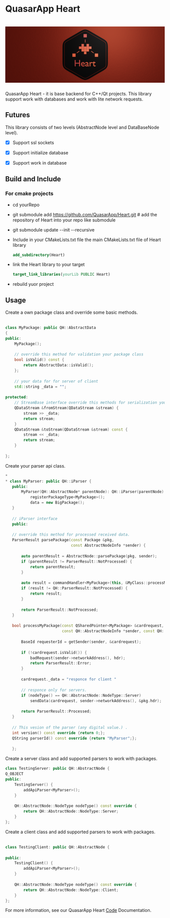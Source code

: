 # QuasarApp Heart

# ![QuasarApp Heart](res/Banner_Web.png)

QuasarApp Heart - it is base backend for C++/Qt projects. This library support work with databases and work with lite network requests.

## Futures 
This library consists of two levels (AbstractNode level and DataBaseNode level).

- [X] Support ssl sockets
- [X] Support initialize database
- [X] Support work in database


## Build and Include
### For cmake projects
 
 * cd yourRepo
 * git submodule add https://github.com/QuasarApp/Heart.git # add the repository of Heart into your repo like submodule
 * git submodule update --init --recursive
 * Include in your CMakeLists.txt file the main CMakeLists.txt file of Heart library
 
     ```cmake
     add_subdirectory(Heart)
     ```
     
 * link the Heart library to your target
     ```cmake
     target_link_libraries(yourLib PUBLIC Heart)
     ```
 * rebuild yuor project



## Usage

Create a own package class and override some basic methods.

```cpp

class MyPackage: public QH::AbstractData
{
public:
    MyPackage();

    // override this method for validation your package class
    bool isValid() const {
        return AbstractData::isValid();
    };                     

    // your data for for server of client
    std::string _data = "";

protected:
    // StreamBase interface override this methods for serialization your package
    QDataStream &fromStream(QDataStream &stream) {
        stream >> _data;
        return stream;
    }
    QDataStream &toStream(QDataStream &stream) const {
        stream << _data;
        return stream;
    }

};
```

Create your parser api class. 

```cpp
*
* class MyParser: public QH::iParser {
   public:
       MyParser(QH::AbstractNode* parentNode): QH::iParser(parentNode) {
           registerPackageType<MyPackage>();
           data = new BigPackage();
   }

   // iParser interface
   public:

   // override this method for processed received data.
   ParserResult parsePackage(const Package &pkg,
                             const AbstractNodeInfo *sender) {

       auto parentResult = AbstractNode::parsePackage(pkg, sender);
       if (parentResult != ParserResult::NotProcessed) {
           return parentResult;
       }

       auto result = commandHandler<MyPackage>(this, &MyClass::processMyPackage, pkg, sender, pkgHeader);
       if (result != QH::ParserResult::NotProcessed) {
           return result;
       }

       return ParserResult::NotProcessed;
   }

   bool processMyPackage(const QSharedPointer<MyPackage> &cardrequest,
                         const QH::AbstractNodeInfo *sender, const QH::Header &hdr) {

       BaseId requesterId = getSender(sender, &cardrequest);

       if (!cardrequest.isValid()) {
           badRequest(sender->networkAddress(), hdr);
           return ParserResult::Error;
       }

       cardrequest._data = "responce for client "

       // responce only for servers.
       if (nodeType() == QH::AbstractNode::NodeType::Server)
           sendData(cardrequest, sender->networkAddress(), &pkg.hdr);

       return ParserResult::Processed;
   }

   // This vesion of the parser (any digital value.) .
   int version() const override {return 0;};
   QString parserId() const override {return "MyParser";};

   };
```

Create a server class and add supported parsers to work with packages.
```cpp
class TestingServer: public QH::AbstractNode {
Q_OBJECT
public:
    TestingServer() {
        addApiParser<MyParser>();
    }

    QH::AbstractNode::NodeType nodeType() const override {
        return QH::AbstractNode::NodeType::Server;
    }
};
```

Create a client class and add supported parsers to work with packages.

```cpp

class TestingClient: public QH::AbstractNode {

public:
    TestingClient() {
        addApiParser<MyParser>();
    }

    QH::AbstractNode::NodeType nodeType() const override {
        return QH::AbstractNode::NodeType::Client;
    }
};
```
For more information, see our QuasarApp Heart [Code](https://quasarapp.ddns.net:3031/docs/QuasarApp/Heart/latest/) Documentation.
